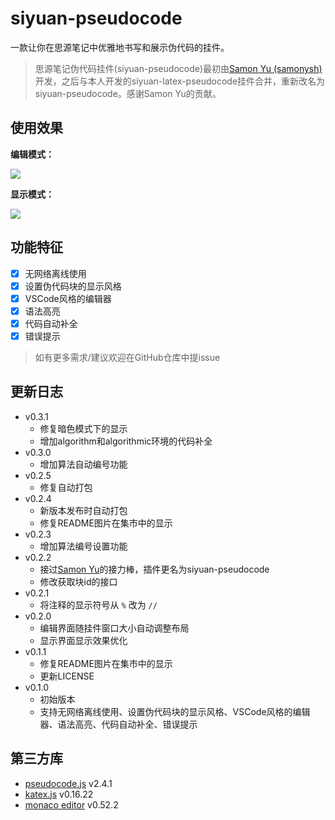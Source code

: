 # siyuan-pseudocode

一款让你在思源笔记中优雅地书写和展示伪代码的挂件。

> 思源笔记伪代码挂件(siyuan-pseudocode)最初由[Samon Yu (samonysh)](https://github.com/samonysh/)开发，之后与本人开发的siyuan-latex-pseudocode挂件合并，重新改名为siyuan-pseudocode。感谢Samon Yu的贡献。

## 使用效果

**编辑模式：**

![](https://b3logfile.com/file/2025/05/image-9AkQwm0.png)

**显示模式：**

![](https://b3logfile.com/file/2025/05/image-cR6oUjq.png)

## 功能特征

- [x] 无网络离线使用
- [x] 设置伪代码块的显示风格
- [x] VSCode风格的编辑器
- [x] 语法高亮
- [x] 代码自动补全
- [x] 错误提示

> 如有更多需求/建议欢迎在GitHub仓库中提issue

## 更新日志

+ v0.3.1
    + 修复暗色模式下的显示
    + 增加algorithm和algorithmic环境的代码补全
+ v0.3.0
    + 增加算法自动编号功能
+ v0.2.5
    + 修复自动打包
+ v0.2.4
    + 新版本发布时自动打包
    + 修复README图片在集市中的显示
+ v0.2.3
    + 增加算法编号设置功能
+ v0.2.2
    + 接过[Samon Yu](https://github.com/samonysh/)的接力棒，插件更名为siyuan-pseudocode
    + 修改获取块id的接口
+ v0.2.1
    + 将注释的显示符号从 `%` 改为 `//`
+ v0.2.0
    + 编辑界面随挂件窗口大小自动调整布局
    + 显示界面显示效果优化
+ v0.1.1
    + 修复README图片在集市中的显示
    + 更新LICENSE
+ v0.1.0
    + 初始版本
    + 支持无网络离线使用、设置伪代码块的显示风格、VSCode风格的编辑器、语法高亮、代码自动补全、错误提示

## 第三方库

+ [pseudocode.js](saswatpadhi.github.io/pseudocode.js) v2.4.1
+ [katex.js](https://katex.org/) v0.16.22
+ [monaco editor](https://microsoft.github.io/monaco-editor/) v0.52.2
